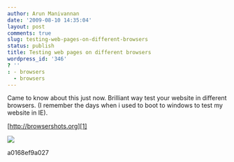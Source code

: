 ```yaml
---
author: Arun Manivannan
date: '2009-08-10 14:35:04'
layout: post
comments: true
slug: testing-web-pages-on-different-browsers
status: publish
title: Testing web pages on different browsers
wordpress_id: '346'
? ''
: - browsers
  - browsers
---
```


Came to know about this just now. Brilliant way test your website in different
browsers. (I remember the days when i used to boot to windows to test my
website in IE).

[http://browsershots.org][1]

![][2]

   [1]: http://browsershots.org

   [2]: http://img.zemanta.com/pixy.gif?x-id=6658685f-f475-8c5f-867f-
a0168ef9a027

